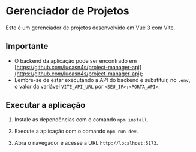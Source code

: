 # Gerenciador de Projetos

Este é um gerenciador de projetos desenvolvido em Vue 3 com Vite.

## Importante


- O backend da aplicação pode ser encontrado em [https://github.com/lucasn4s/project-manager-api](https://github.com/lucasn4s/project-manager-api);
- Lembre-se de estar executando a API do backend e substituir, no `.env`, o valor da variável `VITE_API_URL` por `<SEU_IP>:<PORTA_API>`.

## Executar a aplicação

1. Instale as dependências com o comando `npm install`.

2. Execute a aplicação com o comando `npm run dev`.

3. Abra o navegador e acesse a URL `http://localhost:5173`.

